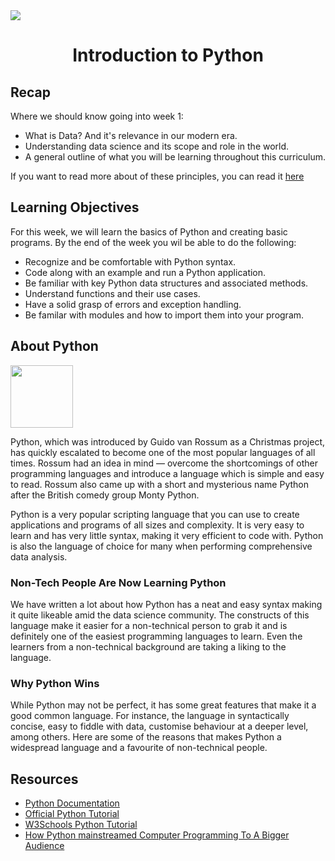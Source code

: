 <img src="https://github.com/bitprj/Bitcamp-DataSci/blob/master/Week1-Introduction-to-Python-_-NumPy/assets/python-cover.jpeg" align="center" >

# <div align="center">Introduction to Python</div>

## Recap
Where we should know going into week 1:
- What is Data? And it's relevance in our modern era.
- Understanding data science and its scope and role in the world.
- A general outline of what you will be learning throughout this curriculum.

If you want to read more about of these principles, you can read it [here](https://github.com/bitprj/Bitcamp-DataSci/blob/master/course_information.md)

## Learning Objectives
For this week, we will learn the basics of Python and creating basic programs. By the end of the week you wil be able to do the following:
- Recognize and be comfortable with Python syntax.
- Code along with an example and run a Python application.
- Be familiar with key Python data structures and associated methods.
- Understand functions and their use cases.
- Have a solid grasp of errors and exception handling.
- Be familar with modules and how to import them into your program.

## About Python
<img src="https://github.com/bitprj/Bitcamp-DataSci/blob/master/Week1-Introduction-to-Python-_-NumPy/assets/python.png?raw=true" align="center" width="100">&nbsp;

Python, which was introduced by Guido van Rossum as a Christmas project, has quickly escalated to become one of the most popular languages of all times. Rossum had an idea in mind — overcome the shortcomings of other programming languages and introduce a language which is simple and easy to read. Rossum also came up with a short and mysterious name Python after the British comedy group Monty Python.

Python is a very popular scripting language that you can use to create applications and programs of all sizes and complexity. It is very easy to learn and has very little syntax, making it very efficient to code with. Python is also the language of choice for many when performing comprehensive data analysis.

### Non-Tech People Are Now Learning Python
We have written a lot about how Python has a neat and easy syntax making it quite likeable amid the data science community. The constructs of this language make it easier for a non-technical person to grab it and is definitely one of the easiest programming languages to learn. Even the learners from a non-technical background are taking a liking to the language.


### Why Python Wins
While Python may not be perfect, it has some great features that make it a good common language. For instance, the language in syntactically concise, easy to fiddle with data, customise behaviour at a deeper level, among others. Here are some of the reasons that makes Python a widespread language and a favourite of non-technical people.


## Resources
- [Python Documentation](https://docs.python.org/3/)
- [Official Python Tutorial](https://docs.python.org/3/tutorial/)
- [W3Schools Python Tutorial](https://www.w3schools.com/python/)
- [How Python mainstreamed Computer Programming To A Bigger Audience](https://analyticsindiamag.com/how-python-mainstreamed-computer-programming-to-a-bigger-audience/#:~:text=Non%2DTech%20People%20Are%20Now%20Learning%20Python&text=The%20constructs%20of%20this%20language,a%20liking%20to%20the%20language.)

